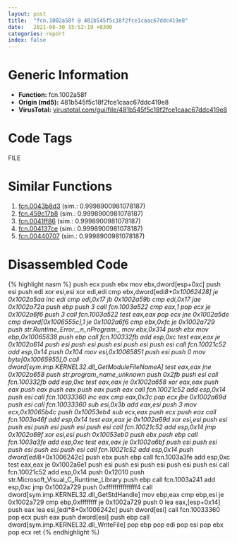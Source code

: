 ```yaml
---
layout: post
title:  "fcn.1002a58f @ 481b545f5c18f2fce1caac67ddc419e8"
date:   2021-08-30 15:52:19 +0300
categories: report
index: false
---
```


# Generic Information
- **Function:** fcn.1002a58f
- **Origin (md5):** 481b545f5c18f2fce1caac67ddc419e8
- **VirusTotal:** [virustotal.com/gui/file/481b545f5c18f2fce1caac67ddc419e8][virustotal_ref]

# Code Tags
<span class="tag" id="FILE">FILE</span>


# Similar Functions

1. [fcn.0043b8d3][similar_1_ref] (sim.: 0.9998900981078187)
2. [fcn.459c17b8][similar_2_ref] (sim.: 0.9998900981078187)
3. [fcn.0041ff86][similar_3_ref] (sim.: 0.9998900981078187)
4. [fcn.004137ce][similar_4_ref] (sim.: 0.9998900981078187)
5. [fcn.00440707][similar_5_ref] (sim.: 0.9998900981078187)


# Disassembled Code

{% highlight nasm %}
push ecx
push ebx
mov ebx,dword[esp+0xc]
push esi
push edi
xor esi,esi
xor edi,edi
cmp ebx,dword[edi*8+0x10062428]
je 0x1002a5aa
inc edi
cmp edi,0x17
jb 0x1002a59b
cmp edi,0x17
jae 0x1002a72a
push ebp
push 3
call fcn.1003a522
cmp eax,1
pop ecx
je 0x1002a6f6
push 3
call fcn.1003a522
test eax,eax
pop ecx
jne 0x1002a5de
cmp dword[0x1006555c],1
je 0x1002a6f6
cmp ebx,0xfc
je 0x1002a729
push str.Runtime_Error__n_nProgram:_
mov ebx,0x314
push ebx
mov ebp,0x10065838
push ebp
call fcn.100332fb
add esp,0xc
test eax,eax
je 0x1002a614
push esi
push esi
push esi
push esi
push esi
call fcn.10021c52
add esp,0x14
push 0x104
mov esi,0x10065851
push esi
push 0
mov byte[0x10065955],0
call dword[sym.imp.KERNEL32.dll_GetModuleFileNameA]
test eax,eax
jne 0x1002a658
push str._program_name_unknown_
push 0x2fb
push esi
call fcn.100332fb
add esp,0xc
test eax,eax
je 0x1002a658
xor eax,eax
push eax
push eax
push eax
push eax
push eax
call fcn.10021c52
add esp,0x14
push esi
call fcn.10033360
inc eax
cmp eax,0x3c
pop ecx
jbe 0x1002a69d
push esi
call fcn.10033360
sub esi,0x3b
add eax,esi
push 3
mov ecx,0x10065b4c
push 0x10053eb4
sub ecx,eax
push ecx
push eax
call fcn.1003a46f
add esp,0x14
test eax,eax
je 0x1002a69d
xor esi,esi
push esi
push esi
push esi
push esi
push esi
call fcn.10021c52
add esp,0x14
jmp 0x1002a69f
xor esi,esi
push 0x10053eb0
push ebx
push ebp
call fcn.1003a3fe
add esp,0xc
test eax,eax
je 0x1002a6bf
push esi
push esi
push esi
push esi
push esi
call fcn.10021c52
add esp,0x14
push dword[edi*8+0x1006242c]
push ebx
push ebp
call fcn.1003a3fe
add esp,0xc
test eax,eax
je 0x1002a6e1
push esi
push esi
push esi
push esi
push esi
call fcn.10021c52
add esp,0x14
push 0x12010
push str.Microsoft_Visual_C_Runtime_Library
push ebp
call fcn.1003a241
add esp,0xc
jmp 0x1002a729
push 0xfffffffffffffff4
call dword[sym.imp.KERNEL32.dll_GetStdHandle]
mov ebp,eax
cmp ebp,esi
je 0x1002a729
cmp ebp,0xffffffff
je 0x1002a729
push 0
lea eax,[esp+0x14]
push eax
lea esi,[edi*8+0x1006242c]
push dword[esi]
call fcn.10033360
pop ecx
push eax
push dword[esi]
push ebp
call dword[sym.imp.KERNEL32.dll_WriteFile]
pop ebp
pop edi
pop esi
pop ebx
pop ecx
ret
{% endhighlight %}


[similar_1_ref]: /report/fcn.0043b8d3@7b00dd8f2abf54a73bfb09681334ff78
[similar_2_ref]: /report/fcn.459c17b8@284c9c9722cef7520dddfe58806fd72f
[similar_3_ref]: /report/fcn.0041ff86@de21a548b66aa6c0b17491b6a31e14fa
[similar_4_ref]: /report/fcn.004137ce@6c5b0418e4a4c57d99cda47d2717045d
[similar_5_ref]: /report/fcn.00440707@44e1ffcf4e71f4505c09d520fd75f1e4
[virustotal_ref]: https://www.virustotal.com/gui/file/481b545f5c18f2fce1caac67ddc419e8